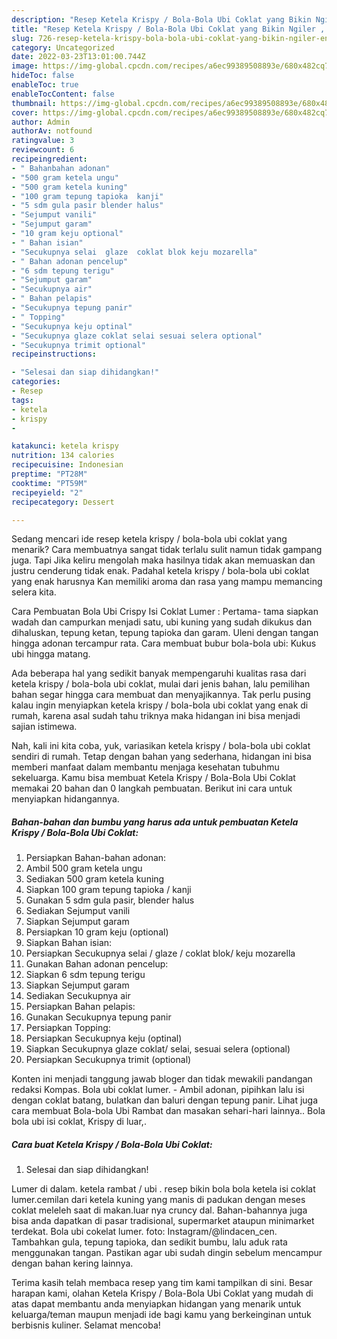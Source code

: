 ```yaml
---
description: "Resep Ketela Krispy / Bola-Bola Ubi Coklat yang Bikin Ngiler , Enak"
title: "Resep Ketela Krispy / Bola-Bola Ubi Coklat yang Bikin Ngiler , Enak"
slug: 726-resep-ketela-krispy-bola-bola-ubi-coklat-yang-bikin-ngiler-enak
category: Uncategorized
date: 2022-03-23T13:01:00.744Z
image: https://img-global.cpcdn.com/recipes/a6ec99389508893e/680x482cq70/ketela-krispy-bola-bola-ubi-coklat-foto-resep-utama.jpg
hideToc: false
enableToc: true
enableTocContent: false
thumbnail: https://img-global.cpcdn.com/recipes/a6ec99389508893e/680x482cq70/ketela-krispy-bola-bola-ubi-coklat-foto-resep-utama.jpg
cover: https://img-global.cpcdn.com/recipes/a6ec99389508893e/680x482cq70/ketela-krispy-bola-bola-ubi-coklat-foto-resep-utama.jpg
author: Admin
authorAv: notfound
ratingvalue: 3
reviewcount: 6
recipeingredient:
- " Bahanbahan adonan"
- "500 gram ketela ungu"
- "500 gram ketela kuning"
- "100 gram tepung tapioka  kanji"
- "5 sdm gula pasir blender halus"
- "Sejumput vanili"
- "Sejumput garam"
- "10 gram keju optional"
- " Bahan isian"
- "Secukupnya selai  glaze  coklat blok keju mozarella"
- " Bahan adonan pencelup"
- "6 sdm tepung terigu"
- "Sejumput garam"
- "Secukupnya air"
- " Bahan pelapis"
- "Secukupnya tepung panir"
- " Topping"
- "Secukupnya keju optinal"
- "Secukupnya glaze coklat selai sesuai selera optional"
- "Secukupnya trimit optional"
recipeinstructions:

- "Selesai dan siap dihidangkan!"
categories:
- Resep
tags:
- ketela
- krispy
- 

katakunci: ketela krispy  
nutrition: 134 calories
recipecuisine: Indonesian
preptime: "PT28M"
cooktime: "PT59M"
recipeyield: "2"
recipecategory: Dessert

---
```



Sedang mencari ide resep ketela krispy / bola-bola ubi coklat yang menarik? Cara membuatnya sangat tidak terlalu sulit namun tidak gampang juga. Tapi Jika keliru mengolah maka hasilnya tidak akan memuaskan dan justru cenderung tidak enak. Padahal ketela krispy / bola-bola ubi coklat yang enak harusnya Kan memiliki aroma dan rasa yang mampu memancing selera kita.


Cara Pembuatan Bola Ubi Crispy Isi Coklat Lumer : Pertama- tama siapkan wadah dan campurkan menjadi satu, ubi kuning yang sudah dikukus dan dihaluskan, tepung ketan, tepung tapioka dan garam. Uleni dengan tangan hingga adonan tercampur rata. Cara membuat bubur bola-bola ubi: Kukus ubi hingga matang.

Ada beberapa hal yang sedikit banyak mempengaruhi kualitas rasa dari ketela krispy / bola-bola ubi coklat, mulai dari jenis bahan, lalu pemilihan bahan segar hingga cara membuat dan menyajikannya. Tak perlu pusing kalau ingin menyiapkan ketela krispy / bola-bola ubi coklat yang enak di rumah, karena asal sudah tahu triknya maka hidangan ini bisa menjadi sajian istimewa.


Nah, kali ini kita coba, yuk, variasikan ketela krispy / bola-bola ubi coklat sendiri di rumah. Tetap dengan bahan yang sederhana, hidangan ini bisa memberi manfaat dalam membantu menjaga kesehatan tubuhmu sekeluarga. Kamu bisa membuat Ketela Krispy / Bola-Bola Ubi Coklat memakai 20 bahan dan 0 langkah pembuatan. Berikut ini cara untuk menyiapkan hidangannya.

<!--inarticleads1-->

##### Bahan-bahan dan bumbu yang harus ada untuk pembuatan Ketela Krispy / Bola-Bola Ubi Coklat:

1. Persiapkan  Bahan-bahan adonan:
1. Ambil 500 gram ketela ungu
1. Sediakan 500 gram ketela kuning
1. Siapkan 100 gram tepung tapioka / kanji
1. Gunakan 5 sdm gula pasir, blender halus
1. Sediakan Sejumput vanili
1. Siapkan Sejumput garam
1. Persiapkan 10 gram keju (optional)
1. Siapkan  Bahan isian:
1. Persiapkan Secukupnya selai / glaze / coklat blok/ keju mozarella
1. Gunakan  Bahan adonan pencelup:
1. Siapkan 6 sdm tepung terigu
1. Siapkan Sejumput garam
1. Sediakan Secukupnya air
1. Persiapkan  Bahan pelapis:
1. Gunakan Secukupnya tepung panir
1. Persiapkan  Topping:
1. Persiapkan Secukupnya keju (optinal)
1. Siapkan Secukupnya glaze coklat/ selai, sesuai selera (optional)
1. Persiapkan Secukupnya trimit (optional)


Konten ini menjadi tanggung jawab bloger dan tidak mewakili pandangan redaksi Kompas. Bola ubi coklat lumer. - Ambil adonan, pipihkan lalu isi dengan coklat batang, bulatkan dan baluri dengan tepung panir. Lihat juga cara membuat Bola-bola Ubi Rambat dan masakan sehari-hari lainnya.. Bola bola ubi isi coklat, Krispy di luar,. 

<!--inarticleads2-->

##### Cara buat Ketela Krispy / Bola-Bola Ubi Coklat:


1. Selesai dan siap dihidangkan!

Lumer di dalam. ketela rambat / ubi . resep bikin bola bola ketela isi coklat lumer.cemilan dari ketela kuning yang manis di padukan dengan meses coklat meleleh saat di makan.luar nya cruncy dal. Bahan-bahannya juga bisa anda dapatkan di pasar tradisional, supermarket ataupun minimarket terdekat. Bola ubi cokelat lumer. foto: Instagram/@lindacen_cen. Tambahkan gula, tepung tapioka, dan sedikit bumbu, lalu aduk rata menggunakan tangan. Pastikan agar ubi sudah dingin sebelum mencampur dengan bahan kering lainnya. 

Terima kasih telah membaca resep yang tim kami tampilkan di sini. Besar harapan kami, olahan Ketela Krispy / Bola-Bola Ubi Coklat yang mudah di atas dapat membantu anda menyiapkan hidangan yang menarik untuk keluarga/teman maupun menjadi ide bagi kamu yang berkeinginan untuk berbisnis kuliner. Selamat mencoba!
